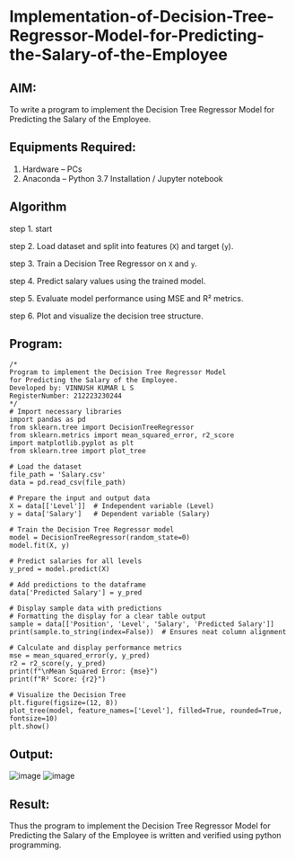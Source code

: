 # Implementation-of-Decision-Tree-Regressor-Model-for-Predicting-the-Salary-of-the-Employee

## AIM:
To write a program to implement the Decision Tree Regressor Model for Predicting the Salary of the Employee.

## Equipments Required:
1. Hardware – PCs
2. Anaconda – Python 3.7 Installation / Jupyter notebook

## Algorithm
step 1. start

step 2. Load dataset and split into features (`X`) and target (`y`).

step 3. Train a Decision Tree Regressor on `X` and `y`.

step 4. Predict salary values using the trained model.

step 5. Evaluate model performance using MSE and R² metrics.

step 6. Plot and visualize the decision tree structure.
## Program:
```
/*
Program to implement the Decision Tree Regressor Model
for Predicting the Salary of the Employee.
Developed by: VINNUSH KUMAR L S 
RegisterNumber: 212223230244 
*/
# Import necessary libraries
import pandas as pd
from sklearn.tree import DecisionTreeRegressor
from sklearn.metrics import mean_squared_error, r2_score
import matplotlib.pyplot as plt
from sklearn.tree import plot_tree

# Load the dataset
file_path = 'Salary.csv'
data = pd.read_csv(file_path)

# Prepare the input and output data
X = data[['Level']]  # Independent variable (Level)
y = data['Salary']   # Dependent variable (Salary)

# Train the Decision Tree Regressor model
model = DecisionTreeRegressor(random_state=0)
model.fit(X, y)

# Predict salaries for all levels
y_pred = model.predict(X)

# Add predictions to the dataframe
data['Predicted Salary'] = y_pred

# Display sample data with predictions
# Formatting the display for a clear table output
sample = data[['Position', 'Level', 'Salary', 'Predicted Salary']]
print(sample.to_string(index=False))  # Ensures neat column alignment

# Calculate and display performance metrics
mse = mean_squared_error(y, y_pred)
r2 = r2_score(y, y_pred)
print(f"\nMean Squared Error: {mse}")
print(f"R² Score: {r2}")

# Visualize the Decision Tree
plt.figure(figsize=(12, 8))
plot_tree(model, feature_names=['Level'], filled=True, rounded=True, fontsize=10)
plt.show()

```

## Output:
![image](https://github.com/user-attachments/assets/7f678ad8-9516-471b-bd6b-aa727b4b0c88)
![image](https://github.com/user-attachments/assets/0cd1d086-6952-4975-8e48-ec059b57fdf9)




## Result:
Thus the program to implement the Decision Tree Regressor Model for Predicting the Salary of the Employee is written and verified using python programming.
